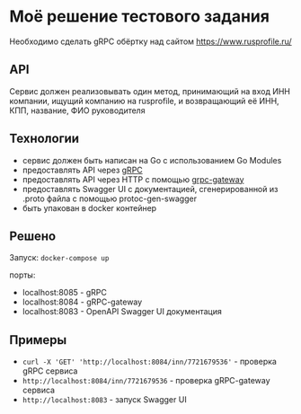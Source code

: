 # Моё решение тестового задания

Необходимо сделать gRPC обёртку над сайтом https://www.rusprofile.ru/

## API

Сервис должен реализовывать один метод, принимающий на вход ИНН компании, ищущий компанию на rusprofile, и возвращающий её ИНН, КПП, название, ФИО руководителя

## Технологии

* сервис должен быть написан на Go с использованием Go Modules
* предоставлять API через [gRPC](https://grpc.io/docs/languages/go/quickstart/)
* предоставлять API через HTTP с помощью [grpc-gateway](https://github.com/grpc-ecosystem/grpc-gateway)
* предоставлять Swagger UI с документацией, сгенерированной из .proto файла с помощью protoc-gen-swagger
* быть упакован в docker контейнер

## Решено
Запуск: `docker-compose up`

порты:
* localhost:8085 - gRPC
* localhost:8084 - gRPC-gateway 
* localhost:8083 - OpenAPI Swagger UI документация

## Примеры
* `curl -X 'GET' 'http://localhost:8084/inn/7721679536'` - проверка gRPC сервиса
* `http://localhost:8084/inn/7721679536`  - проверка gRPC-gateway сервиса
* `http://localhost:8083` - запуск Swagger UI
